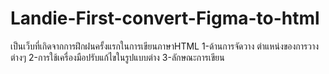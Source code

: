 # Landie-First-convert-Figma-to-html
เป็นเว็บที่เกิดจากการฝึกฝนครั้งแรกในการเขียนภาษาHTML
1-ด้านการจัดวาง ตำแหน่งของการวางต่างๆ
2-การใช้เครื่องมือปรับแก้ไขในรูปแบบต่าง
3-ลักษณะการเขียน
